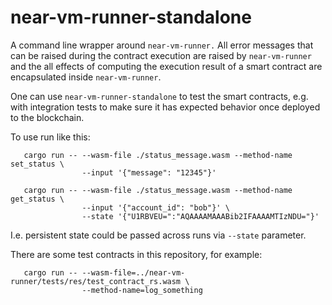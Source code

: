 # near-vm-runner-standalone

A command line wrapper around `near-vm-runner.`
All error messages that can be raised during the contract execution are raised by `near-vm-runner`
and the all effects of computing the execution result of a smart contract are encapsulated inside `near-vm-runner`.

One can use `near-vm-runner-standalone` to test the smart contracts, e.g. with integration tests
to make sure it has expected behavior once deployed to the blockchain.

To use run like this:
```
   cargo run -- --wasm-file ./status_message.wasm --method-name set_status \
                --input '{"message": "12345"}'

   сargo run -- --wasm-file ./status_message.wasm --method-name get_status \
                --input '{"account_id": "bob"}' \
                --state '{"U1RBVEU=":"AQAAAAMAAABib2IFAAAAMTIzNDU="}'
```
I.e. persistent state could be passed across runs via `--state` parameter.


There are some test contracts in this repository, for example:

```
   cargo run -- --wasm-file=../near-vm-runner/tests/res/test_contract_rs.wasm \
                --method-name=log_something
```
